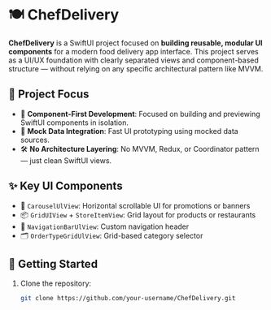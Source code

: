 # 🍽️ ChefDelivery

**ChefDelivery** is a SwiftUI project focused on **building reusable, modular UI components** for a modern food delivery app interface. This project serves as a UI/UX foundation with clearly separated views and component-based structure — without relying on any specific architectural pattern like MVVM.

## 🎯 Project Focus

- 🧩 **Component-First Development**: Focused on building and previewing SwiftUI components in isolation.
- 🧪 **Mock Data Integration**: Fast UI prototyping using mocked data sources.
- 🛠️ **No Architecture Layering**: No MVVM, Redux, or Coordinator pattern — just clean SwiftUI views.

## ✨ Key UI Components

- 🔁 `CarouselUlView`: Horizontal scrollable UI for promotions or banners
- 📦 `GridUIView` + `StoreItemView`: Grid layout for products or restaurants
- 🧭 `NavigationBarUlView`: Custom navigation header
- 🗂 `OrderTypeGridUlView`: Grid-based category selector

## 🚀 Getting Started

1. Clone the repository:
   ```bash
   git clone https://github.com/your-username/ChefDelivery.git
